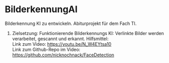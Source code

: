 # BilderkennungAI
Bilderkennung KI zu entwickeln. Abiturprojekt für dem Fach TI. 
1. Zielsetzung: Funktionierende Bilderkennungs KI: Verlinkte Bilder werden verarbeitet, gescannt und erkannt.
Hilfsmittel: 
<br>Link zum Video: https://youtu.be/N_W4EYtsa10 
<br>Link zum Github-Repo im Video: https://github.com/nicknochnack/FaceDetection

